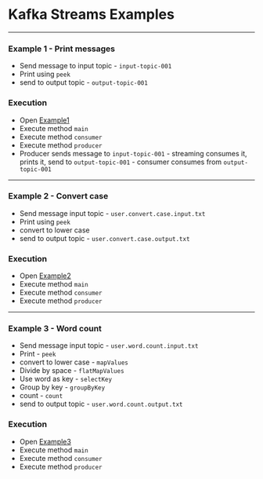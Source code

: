 # Kafka Streams Examples
------
### Example 1 - Print messages
* Send message to input topic - `input-topic-001`
* Print using `peek`
* send to output topic - `output-topic-001`

### Execution
* Open [Example1](src/main/java/com/java/Example1.java)
* Execute method `main`
* Execute method `consumer`
* Execute method `producer`
* Producer sends message to `input-topic-001` - streaming consumes it, prints it, send to `output-topic-001` - consumer consumes from `output-topic-001`
------
### Example 2 - Convert case
* Send message input topic - `user.convert.case.input.txt`
* Print using `peek`
* convert to lower case
* send to output topic - `user.convert.case.output.txt`

### Execution
* Open [Example2](src/main/java/com/java/Example2.java)
* Execute method `main`
* Execute method `consumer`
* Execute method `producer`
------
### Example 3 - Word count
* Send message input topic - `user.word.count.input.txt`
* Print - `peek`
* convert to lower case - `mapValues`
* Divide by space - `flatMapValues`
* Use word as key - `selectKey`
* Group by key - `groupByKey`
* count - `count`
* send to output topic - `user.word.count.output.txt`

### Execution
* Open [Example3](src/main/java/com/java/Example3.java)
* Execute method `main`
* Execute method `consumer`
* Execute method `producer`
